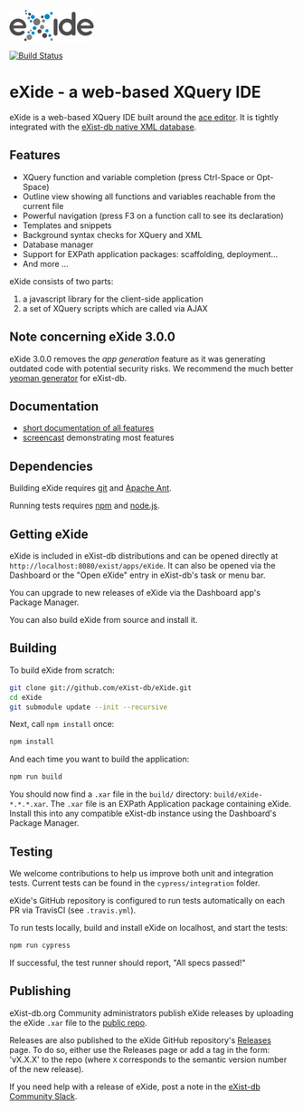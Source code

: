 ![eXide logo](resources/images/logo.png)

[![Build Status](https://github.com/eXist-db/eXide/actions/workflows/ci.yml/badge.svg?branch=develop)](https://github.com/eXist-db/eXide/actions)

# eXide - a web-based XQuery IDE

eXide is a web-based XQuery IDE built around the [ace editor](https://ace.c9.io/). It is tightly integrated with the [eXist-db native XML database](https://exist-db.org). 

## Features

*   XQuery function and variable completion (press Ctrl-Space or Opt-Space)
*   Outline view showing all functions and variables reachable from the current file
*   Powerful navigation (press F3 on a function call to see its declaration)
*   Templates and snippets
*   Background syntax checks for XQuery and XML
*   Database manager
*   Support for EXPath application packages: scaffolding, deployment...
*   And more ...

eXide consists of two parts:

1.  a javascript library for the client-side application
2.  a set of XQuery scripts which are called via AJAX

## Note concerning eXide 3.0.0

eXide 3.0.0 removes the *app generation* feature as it was generating outdated code with potential security risks. We recommend the much better [yeoman generator](https://github.com/eXist-db/generator-exist) for eXist-db.

## Documentation

* [short documentation of all features](./docs/docs.md)
* [screencast](https://youtu.be/U7Cd9h6UPoc) demonstrating most features

## Dependencies

Building eXide requires [git](https://git-scm.com/) and [Apache Ant](https://ant.apache.org/). 

Running tests requires [npm](https://www.npmjs.com/) and [node.js](https://nodejs.org/).

## Getting eXide

eXide is included in eXist-db distributions and can be opened directly at `http://localhost:8080/exist/apps/eXide`. It can also be opened via the Dashboard or the "Open eXide" entry in eXist-db's task or menu bar. 

You can upgrade to new releases of eXide via the Dashboard app's Package Manager. 

You can also build eXide from source and install it.

## Building

To build eXide from scratch:

```bash
git clone git://github.com/eXist-db/eXide.git
cd eXide
git submodule update --init --recursive
```

Next, call `npm install` once:

```bash
npm install
```

And each time you want to build the application:

```bash
npm run build
```

You should now find a `.xar` file in the `build/` directory: `build/eXide-*.*.*.xar`. The `.xar` file is an EXPath Application package containing eXide. Install this into any compatible eXist-db instance using the Dashboard's Package Manager.

## Testing

We welcome contributions to help us improve both unit and integration tests. Current tests can be found in the `cypress/integration` folder.

eXide's GitHub repository is configured to run tests automatically on each PR via TravisCI (see `.travis.yml`).

To run tests locally, build and install eXide on localhost, and start the tests:

```bash
npm run cypress
```

If successful, the test runner should report, "All specs passed!"

## Publishing

eXist-db.org Community administrators publish eXide releases by uploading the eXide `.xar` file to the [public repo](https://exist-db.org/exist/apps/public-repo/index.html). 

Releases are also published to the eXide GitHub repository's [Releases](https://github.com/eXist-db/eXide/releases) page. To do so, either use the Releases page or add a tag in the form: 'vX.X.X' to the repo (where `X` corresponds to the semantic version number of the new release). 

If you need help with a release of eXide, post a note in the [eXist-db Community Slack](https://exist-db.slack.com). 
